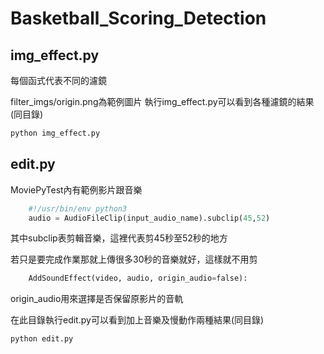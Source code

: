 # Basketball_Scoring_Detection

## img_effect.py

每個函式代表不同的濾鏡

filter_imgs/origin.png為範例圖片
執行img_effect.py可以看到各種濾鏡的結果(同目錄)
```python
python img_effect.py
```

## edit.py

MoviePyTest內有範例影片跟音樂
```python
    #!/usr/bin/env python3
    audio = AudioFileClip(input_audio_name).subclip(45,52)
```
其中subclip表剪輯音樂，這裡代表剪45秒至52秒的地方

若只是要完成作業那就上傳很多30秒的音樂就好，這樣就不用剪
```python
    AddSoundEffect(video, audio, origin_audio=false):
```
origin_audio用來選擇是否保留原影片的音軌

在此目錄執行edit.py可以看到加上音樂及慢動作兩種結果(同目錄)
```python
python edit.py
```